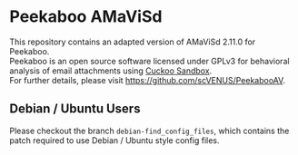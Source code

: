 # Peekaboo AMaViSd #

This repository contains an adapted version of AMaViSd 2.11.0 for Peekaboo.   
Peekaboo is an open source software licensed under GPLv3 for behavioral analysis
of email attachments using [Cuckoo Sandbox](https://cuckoosandbox.org/).   
For further details, please visit https://github.com/scVENUS/PeekabooAV.


## Debian / Ubuntu Users ##

Please checkout the branch ``debian-find_config_files``, which contains the
patch required to use Debian / Ubuntu style config files.

